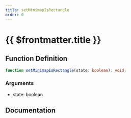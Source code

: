 ```yaml
---
title: setMinimapIsRectangle
order: 0
---
```


# {{ $frontmatter.title }}

## Function Definition

```ts
function setMinimapIsRectangle(state: boolean): void;
```

### Arguments

* state: boolean

## Documentation

<!--@include: ./parts/setMinimapIsRectangle.md-->
